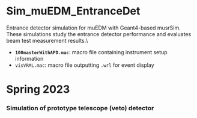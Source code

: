 # Sim_muEDM_EntranceDet
Entrance detector simulation for muEDM with Geant4-based musrSim.\
These simulations study the entrance detector performance and evaluates beam test measurement results.\
- **`100masterWithAPD.mac`**: macro file containing instrument setup information
- `visVRML.mac`: macro file outputting `.wrl` for event display

# Spring 2023
### Simulation of prototype telescope (veto) detector 
